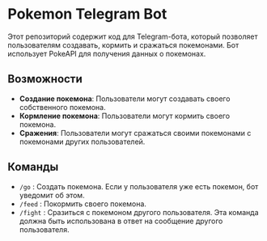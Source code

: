 # Pokemon Telegram Bot

Этот репозиторий содержит код для Telegram-бота, который позволяет пользователям создавать, кормить и сражаться покемонами. Бот использует PokeAPI для получения данных о покемонах.

## Возможности

- **Создание покемона**: Пользователи могут создавать своего собственного покемона.
- **Кормление покемона**: Пользователи могут кормить своего покемона.
- **Сражения**: Пользователи могут сражаться своими покемонами с покемонами других пользователей.

## Команды

- `/go` : Создать покемона. Если у пользователя уже есть покемон, бот уведомит об этом.
- `/feed` : Покормить своего покемона.
- `/fight` : Сразиться с покемоном другого пользователя. Эта команда должна быть использована в ответ на сообщение другого пользователя.
